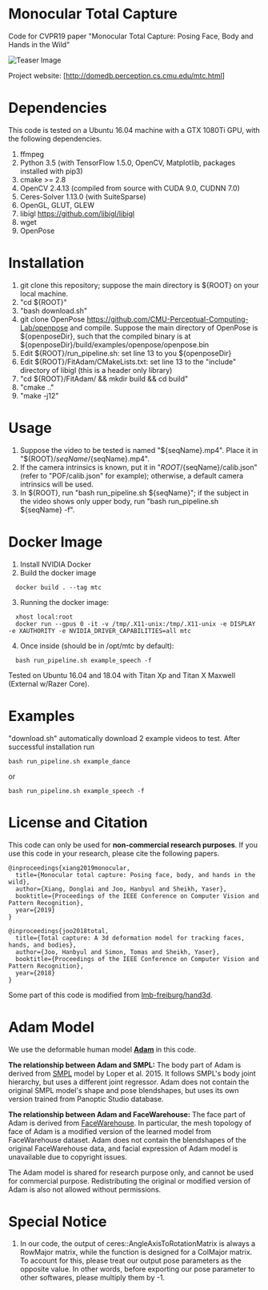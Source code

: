 # Monocular Total Capture
Code for CVPR19 paper "Monocular Total Capture: Posing Face, Body and Hands in the Wild"

![Teaser Image](https://xiangdonglai.github.io/MTC_teaser.jpg)

Project website: [<http://domedb.perception.cs.cmu.edu/mtc.html>]

# Dependencies
This code is tested on a Ubuntu 16.04 machine with a GTX 1080Ti GPU, with the following dependencies.
1. ffmpeg
2. Python 3.5 (with TensorFlow 1.5.0, OpenCV, Matplotlib, packages installed with pip3)
3. cmake >= 2.8
4. OpenCV 2.4.13 (compiled from source with CUDA 9.0, CUDNN 7.0)
5. Ceres-Solver 1.13.0 (with SuiteSparse)
6. OpenGL, GLUT, GLEW
7. libigl <https://github.com/libigl/libigl>
8. wget
9. OpenPose

# Installation
1. git clone this repository; suppose the main directory is ${ROOT} on your local machine.
2. "cd ${ROOT}"
3. "bash download.sh"
4. git clone OpenPose <https://github.com/CMU-Perceptual-Computing-Lab/openpose> and compile. Suppose the main directory of OpenPose is ${openposeDir}, such that the compiled binary is at ${openposeDir}/build/examples/openpose/openpose.bin
5. Edit ${ROOT}/run_pipeline.sh: set line 13 to you ${openposeDir}
4. Edit ${ROOT}/FitAdam/CMakeLists.txt: set line 13 to the "include" directory of libigl (this is a header only library)
5. "cd ${ROOT}/FitAdam/ && mkdir build && cd build"
6. "cmake .."
7. "make -j12"

# Usage
1. Suppose the video to be tested is named "${seqName}.mp4". Place it in "${ROOT}/${seqName}/${seqName}.mp4".
2. If the camera intrinsics is known, put it in "${ROOT}/${seqName}/calib.json" (refer to "POF/calib.json" for example); otherwise, a default camera intrinsics will be used.
3. In ${ROOT}, run "bash run_pipeline.sh ${seqName}"; if the subject in the video shows only upper body, run "bash run_pipeline.sh ${seqName} -f".

# Docker Image
1. Install NVIDIA Docker
2. Build the docker image
```
  docker build . --tag mtc
```
3. Running the docker image:
```
  xhost local:root
  docker run --gpus 0 -it -v /tmp/.X11-unix:/tmp/.X11-unix -e DISPLAY -e XAUTHORITY -e NVIDIA_DRIVER_CAPABILITIES=all mtc
```
4. Once inside (should be in /opt/mtc by default):
```
  bash run_pipeline.sh example_speech -f
```
Tested on Ubuntu 16.04 and 18.04 with Titan Xp and Titan X Maxwell (External w/Razer Core). 

# Examples
"download.sh" automatically download 2 example videos to test. After successful installation run
```
bash run_pipeline.sh example_dance
```
or
```
bash run_pipeline.sh example_speech -f
```

# License and Citation
This code can only be used for **non-commercial research purposes**. If you use this code in your research, please cite the following papers.
```
@inproceedings{xiang2019monocular,
  title={Monocular total capture: Posing face, body, and hands in the wild},
  author={Xiang, Donglai and Joo, Hanbyul and Sheikh, Yaser},
  booktitle={Proceedings of the IEEE Conference on Computer Vision and Pattern Recognition},
  year={2019}
}

@inproceedings{joo2018total,
  title={Total capture: A 3d deformation model for tracking faces, hands, and bodies},
  author={Joo, Hanbyul and Simon, Tomas and Sheikh, Yaser},
  booktitle={Proceedings of the IEEE Conference on Computer Vision and Pattern Recognition},
  year={2018}
}
```

Some part of this code is modified from [lmb-freiburg/hand3d](https://github.com/lmb-freiburg/hand3d).

# Adam Model
We use the deformable human model [**Adam**](http://www.cs.cmu.edu/~hanbyulj/totalcapture/) in this code.

**The relationship between Adam and SMPL:** The body part of Adam is derived from [SMPL](http://smpl.is.tue.mpg.de/license_body) model by Loper et al. 2015. It follows SMPL's body joint hierarchy, but uses a different joint regressor. Adam does not contain the original SMPL model's shape and pose blendshapes, but uses its own version trained from Panoptic Studio database.

**The relationship between Adam and FaceWarehouse:** The face part of Adam is derived from [FaceWarehouse](http://kunzhou.net/zjugaps/facewarehouse/). In particular, the mesh topology of face of Adam is a modified version of the learned model from FaceWarehouse dataset. Adam does not contain the blendshapes of the original FaceWarehouse data, and facial expression of Adam model is unavailable due to copyright issues.

The Adam model is shared for research purpose only, and cannot be used for commercial purpose. Redistributing the original or modified version of Adam is also not allowed without permissions. 

# Special Notice
1. In our code, the output of ceres::AngleAxisToRotationMatrix is always a RowMajor matrix, while the function is designed for a ColMajor matrix. To account for this, please treat our output pose parameters as the opposite value. In other words, before exporting our pose parameter to other softwares, please multiply them by -1.
